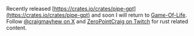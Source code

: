 Recently released [https://crates.io/crates/pipe-gpt](https://crates.io/crates/pipe-gpt) and soon I will return to [Game-Of-Life](https://github.com/craigmayhew/game-of-life). Follow [@craigmayhew on X](https://x.com/craigmayhew) and [ZeroPointCraig on Twitch](https://m.twitch.tv/zeropointcraig) for rust related content. 
